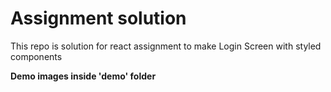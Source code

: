 # Assignment solution

This repo is solution for react assignment to make Login Screen with styled components

**Demo images inside 'demo' folder**
